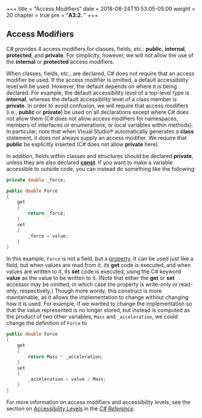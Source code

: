 +++
title = "Access Modifiers"
date = 2018-08-24T10:53:05-05:00
weight = 20
chapter = true
pre = "<b>A3.2. </b>"
+++

## Access Modifiers

C# provides 4 access modifiers for classes, fields, etc.: **public**, **internal**, **protected**, and **private**. For simplicity, however, we will not allow the use of the **internal** or **protected** access modifiers.

When classes, fields, etc., are declared, C# does not require that an access modifier be used. If the access modifier is omitted, a default accessibility level will be used. However, the default depends on where it is being declared. For example, the default accessibility level of a top-level type is **internal**, whereas the default accessibility level of a class member is **private**. In order to avoid confusion, we will require that access modifiers (i.e., **public** or **private**) be used on all declarations except where C# does not allow them (C# does not allow access modifiers for namespaces, members of interfaces or enumerations, or local variables within methods). In particular, note that when Visual Studio® automatically generates a **class** statement, it does not always supply an access modifier. We require that **public** be explicitly inserted (C# does not allow **private** here).

In addition, fields within classes and structures should be declared **private**, unless they are also declared [**const**](/~rhowell/DataStructures/redirect/const). If you want to make a variable accessible to outside code, you can instead do something like the following:

```C#
private double _force;

public double Force
{
    get
    {
        return _force;
    }
    set
    {
        _force = value;
    }
}
```

In this example, `Force` is not a field, but a [property](/~rhowell/DataStructures/redirect/properties). It can be used just like a field, but when values are read from it, its **get** code is executed, and when values are written to it, its **set** code is executed, using the C# keyword **value** as the value to be written to it. (Note that either the **get** or **set** accessor may be omitted, in which case the property is write-only or read-only, respectively.) Though more wordy, this construct is more maintainable, as it allows the implementation to change without changing how it is used. For example, if we wanted to change the implementation so that the value represented is no longer stored, but instead is computed as the product of two other variables, `Mass` and `_acceleration`, we could change the definition of `Force` to

```C#
public double Force
{
    get
    {
        return Mass * _acceleration;
    }
    set
    {
        _acceleration = value / Mass;
    }
}
```
For more information on access modifiers and accessibility levels, see the section on [Accessibility Levels](http://msdn.microsoft.com/en-us/library/ba0a1yw2.aspx) in the [*C# Reference*](http://msdn.microsoft.com/en-us/library/618ayhy6.aspx).
